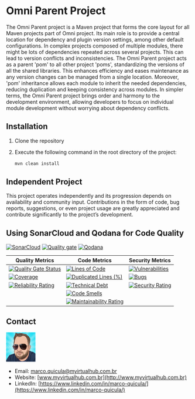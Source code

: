 # Omni Parent Project

The Omni Parent project is a Maven project that forms the core layout for all Maven projects part of Omni project. Its main role is to provide a central location for dependency and plugin version settings, among other default configurations.
In complex projects composed of multiple modules, there might be lots of dependencies repeated across several projects. This can lead to version conflicts and inconsistencies. The Omni Parent project acts as a parent 'pom' to all other project 'poms', standardizing the versions of all the shared libraries.
This enhances efficiency and eases maintenance as any version changes can be managed from a single location. Moreover, 'pom' inheritance allows each module to inherit the needed dependencies, reducing duplication and keeping consistency across modules.
In simpler terms, the Omni Parent project brings order and harmony to the development environment, allowing developers to focus on individual module development without worrying about dependency conflicts.

## Installation

1. Clone the repository
2. Execute the following command in the root directory of the project:

    ```bash
    mvn clean install
    ```

## Independent Project

This project operates independently and its progression depends on availability and community input. Contributions in the form of code, bug reports, suggestions, or even project usage are greatly appreciated and contribute significantly to the project’s development.

## Using SonarCloud and Qodana for Code Quality

[![SonarCloud](https://sonarcloud.io/images/project_badges/sonarcloud-white.svg)](https://sonarcloud.io/summary/new_code?id=my-virtual-hub_omni-parent)
[![Quality gate](https://sonarcloud.io/api/project_badges/quality_gate?project=my-virtual-hub_omni-parent)](https://sonarcloud.io/summary/new_code?id=my-virtual-hub_omni-parent)  [![Qodana](https://github.com/my-virtual-hub/omni-comm-ports-outbound/actions/workflows/qodana.yml/badge.svg?branch=main)](https://github.com/my-virtual-hub/omni-comm-ports-outbound/actions/workflows/qodana.yml)

| Quality Metrics | Code Metrics | Security Metrics |
|---|---|---|
| [![Quality Gate Status](https://sonarcloud.io/api/project_badges/measure?project=my-virtual-hub_omni-parent&metric=alert_status)](https://sonarcloud.io/summary/new_code?id=my-virtual-hub_omni-parent) | [![Lines of Code](https://sonarcloud.io/api/project_badges/measure?project=my-virtual-hub_omni-parent&metric=ncloc)](https://sonarcloud.io/summary/new_code?id=my-virtual-hub_omni-parent) | [![Vulnerabilities](https://sonarcloud.io/api/project_badges/measure?project=my-virtual-hub_omni-parent&metric=vulnerabilities)](https://sonarcloud.io/summary/new_code?id=my-virtual-hub_omni-parent) |
| [![Coverage](https://sonarcloud.io/api/project_badges/measure?project=my-virtual-hub_omni-parent&metric=coverage)](https://sonarcloud.io/summary/new_code?id=my-virtual-hub_omni-parent) | [![Duplicated Lines (%)](https://sonarcloud.io/api/project_badges/measure?project=my-virtual-hub_omni-parent&metric=duplicated_lines_density)](https://sonarcloud.io/summary/new_code?id=my-virtual-hub_omni-parent) | [![Bugs](https://sonarcloud.io/api/project_badges/measure?project=my-virtual-hub_omni-parent&metric=bugs)](https://sonarcloud.io/summary/new_code?id=my-virtual-hub_omni-parent) |
| [![Reliability Rating](https://sonarcloud.io/api/project_badges/measure?project=my-virtual-hub_omni-parent&metric=reliability_rating)](https://sonarcloud.io/summary/new_code?id=my-virtual-hub_omni-parent) | [![Technical Debt](https://sonarcloud.io/api/project_badges/measure?project=my-virtual-hub_omni-parent&metric=sqale_index)](https://sonarcloud.io/summary/new_code?id=my-virtual-hub_omni-parent) | [![Security Rating](https://sonarcloud.io/api/project_badges/measure?project=my-virtual-hub_omni-parent&metric=security_rating)](https://sonarcloud.io/summary/new_code?id=my-virtual-hub_omni-parent) |
| | [![Code Smells](https://sonarcloud.io/api/project_badges/measure?project=my-virtual-hub_omni-parent&metric=code_smells)](https://sonarcloud.io/summary/new_code?id=my-virtual-hub_omni-parent) | |
| | [![Maintainability Rating](https://sonarcloud.io/api/project_badges/measure?project=my-virtual-hub_omni-parent&metric=sqale_rating)](https://sonarcloud.io/summary/new_code?id=my-virtual-hub_omni-parent) | |

## Contact

![Marco Quicula](images/marco.png)

- Email: [marco.quicula@myirtualhub.com.br](mailto:marco.quicula@myvirtualhub.com.br)
- Website: [www.myvirtualhub.com.br](http://www.myvirtualhub.com.br)
- LinkedIn: [https://www.linkedin.com/in/marco-quicula/](https://www.linkedin.com/in/marco-quicula/)
